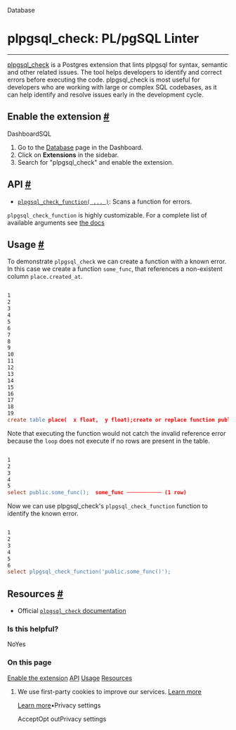 Database

# plpgsql\_check: PL/pgSQL Linter

* * *

[plpgsql\_check](https://github.com/okbob/plpgsql_check) is a Postgres extension that lints plpgsql for syntax, semantic and other related issues. The tool helps developers to identify and correct errors before executing the code. plpgsql\_check is most useful for developers who are working with large or complex SQL codebases, as it can help identify and resolve issues early in the development cycle.

## Enable the extension [\#](https://supabase.com/docs/guides/database/extensions/plpgsql_check\#enable-the-extension)

DashboardSQL

1. Go to the [Database](https://supabase.com/dashboard/project/_/database/tables) page in the Dashboard.
2. Click on **Extensions** in the sidebar.
3. Search for "plpgsql\_check" and enable the extension.

## API [\#](https://supabase.com/docs/guides/database/extensions/plpgsql_check\#api)

- [`plpgsql_check_function( ... )`](https://github.com/okbob/plpgsql_check#active-mode): Scans a function for errors.

`plpgsql_check_function` is highly customizable. For a complete list of available arguments see [the docs](https://github.com/okbob/plpgsql_check#arguments)

## Usage [\#](https://supabase.com/docs/guides/database/extensions/plpgsql_check\#usage)

To demonstrate `plpgsql_check` we can create a function with a known error. In this case we create a function `some_func`, that references a non-existent column `place.created_at`.

```flex

1
2
3
4
5
6
7
8
9
10
11
12
13
14
15
16
17
18
19
create table place(  x float,  y float);create or replace function public.some_func()  returns void  language plpgsqlas $$declare  rec record;begin  for rec in select * from place  loop    -- Bug: There is no column `created_at` on table `place`    raise notice '%', rec.created_at;  end loop;end;$$;
```

Note that executing the function would not catch the invalid reference error because the `loop` does not execute if no rows are present in the table.

```flex

1
2
3
4
5
select public.some_func();  some_func ─────────── (1 row)
```

Now we can use plpgsql\_check's `plpgsql_check_function` function to identify the known error.

```flex

1
2
3
4
5
6
select plpgsql_check_function('public.some_func()');                   plpgsql_check_function------------------------------------------------------------ error:42703:8:RAISE:record "rec" has no field "created_at" Context: SQL expression "rec.created_at"
```

## Resources [\#](https://supabase.com/docs/guides/database/extensions/plpgsql_check\#resources)

- Official [`plpgsql_check` documentation](https://github.com/okbob/plpgsql_check)

### Is this helpful?

NoYes

### On this page

[Enable the extension](https://supabase.com/docs/guides/database/extensions/plpgsql_check#enable-the-extension) [API](https://supabase.com/docs/guides/database/extensions/plpgsql_check#api) [Usage](https://supabase.com/docs/guides/database/extensions/plpgsql_check#usage) [Resources](https://supabase.com/docs/guides/database/extensions/plpgsql_check#resources)

1. We use first-party cookies to improve our services. [Learn more](https://supabase.com/privacy#8-cookies-and-similar-technologies-used-on-our-european-services)



   [Learn more](https://supabase.com/privacy#8-cookies-and-similar-technologies-used-on-our-european-services)•Privacy settings





   AcceptOpt outPrivacy settings